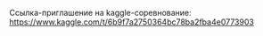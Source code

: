 Ссылка-приглашение на kaggle-соревнование:
https://www.kaggle.com/t/6b9f7a2750364bc78ba2fba4e0773903